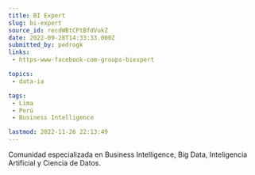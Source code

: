 ```yaml
---
title: BI Expert
slug: bi-expert
source_id: recdWBtCPtBfdVukZ
date: 2022-09-28T14:33:33.000Z
submitted_by: pedrogk
links: 
 - https-www-facebook-com-groups-biexpert

topics: 
 - data-ia

tags: 
 - Lima
 - Perú
 - Business Intelligence

lastmod: 2022-11-26 22:13:49
---
```


Comunidad especializada en Business Intelligence, Big Data, Inteligencia Artificial y Ciencia de Datos.
